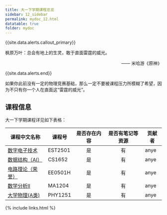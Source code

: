 ```yaml
---
title: 大一下学期课程总览
sidebar: 12_sidebar
permalink: mydoc_12.html
datatable: true
folder: mydoc
---
```


{{site.data.alerts.callout_primary}}
<p>枫原万叶：总会有地上的生灵，敢于直面雷霆的威光。</p>
<p align="right">—— 米哈游《原神》</p>

{{site.data.alerts.end}}

如果你此前没有一定的物理竞赛基础，那么一定不要被课程压力所模糊了希望，因为不只有你一个人在直面这“雷霆的威光”。

## 课程信息

大一下学期课程详见如下表格：



<div class="datatable-begin"></div>

| 课程中文名称                        | 课程号  | 是否存在内容 | 是否有笔记等资源 | 贡献者 |
| ----------------------------------- | ------- | :----------: | :--------------: | ------ |
| [数字电子技术](12_EST2501.html)     | EST2501 |      是      |        有        | anye   |
| [数据结构（AI）](12_CS1652.html)    | CS1652  |      是      |        有        | anye   |
| [电路理论（荣誉）](12_EE0501H.html) | EE0501H |      是      |        有        | anye   |
| [数学分析II](12_MA1204.html)        | MA1204  |      是      |        有        | anye   |
| [大学物理(A类)](12_PHY1251.html)    | PHY1251 |      是      |        有        | anye   |

<div class="datatable-end"></div>

{% include links.html %}

